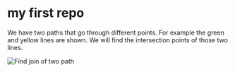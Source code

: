 # my first repo
We have two paths that go through different points. For example the green and yellow lines are shown. We will find the intersection points of those two lines.

![Find join of two path](./image/findJoin.jpg)
